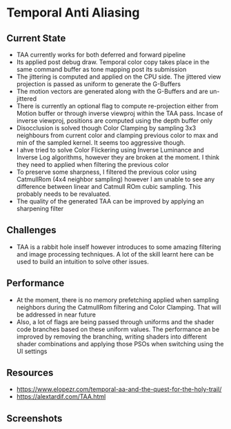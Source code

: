 # Temporal Anti Aliasing
## Current State
* TAA currently works for both deferred and forward pipeline
* Its applied post debug draw. Temporal color copy takes place in the same command buffer as tone mapping post its submission
* The jittering is computed and applied on the CPU side. The jittered view projection is passed as uniform to generate the G-Buffers
* The motion vectors are generated along with the G-Buffers and are un-jittered
* There is currently an optional flag to compute re-projection either from Motion buffer or through inverse viewproj within the TAA pass. Incase of inverse viewproj, positions are computed using the depth buffer only
* Disocclusion is solved though Color Clamping by sampling 3x3 neighbours from current color and clamping previous color to max and min of the sampled kernel. It seems too aggressive though.
* I ahve tried to solve Color Flickering using Inverse Luminance and Inverse Log algorithms, however they are broken at the moment. I think they need to applied when filtering the previous color
* To preserve some sharpness, I filtered the previous color using CatmullRom (4x4 neighbor sampling) however I am unable to see any difference between linear and Catmull ROm cubic sampling. This probably needs to be revaluated.
* The quality of the generated TAA can be improved by applying an sharpening filter

## Challenges
* TAA is a rabbit hole inself however introduces to some amazing filtering and image processing techniques. A lot of the skill learnt here can be used to build an intuition to solve other issues.

## Performance 
* At the moment, there is no memory prefetching applied when sampling neighbors during the CatmullRom filtering and Color Clamping. That will be addressed in near future
* Also, a lot of flags are being passed through uniforms and the shader code branches based on these uniform values. The performance an be improved by removing the branching, writing shaders into different shader combinations and applying those PSOs when switching using the UI settings

## Resources
* https://www.elopezr.com/temporal-aa-and-the-quest-for-the-holy-trail/
* https://alextardif.com/TAA.html

  
## Screenshots

